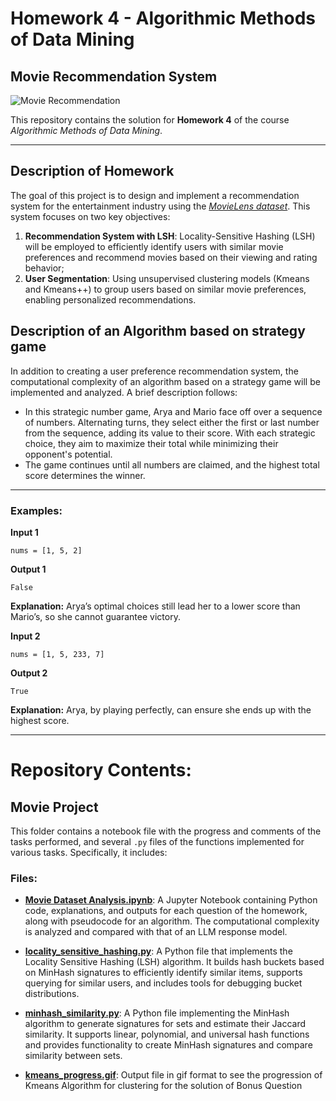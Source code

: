 # Homework 4 - Algorithmic Methods of Data Mining

## Movie Recommendation System 

![Movie Recommendation](https://www.justwatch.com/appassets/img/home/global-home-bg-comp.png)

This repository contains the solution for **Homework 4** of the course *Algorithmic Methods of Data Mining*.

---

## Description of Homework
The goal of this project is to design and implement a recommendation system for the entertainment industry using the [*MovieLens dataset*](https://www.kaggle.com/datasets/grouplens/movielens-20m-dataset?select=rating.csv). This system focuses on two key objectives:  

1. **Recommendation System with LSH**: Locality-Sensitive Hashing (LSH) will be employed to efficiently identify users with similar movie preferences and recommend movies based on their viewing and rating behavior;
2. **User Segmentation**: Using unsupervised clustering models (Kmeans and Kmeans++) to group users based on similar movie preferences, enabling personalized recommendations.

## Description of an Algorithm based on strategy game
In addition to creating a user preference recommendation system, the computational complexity of an algorithm based on a strategy game will be implemented and analyzed. A brief description follows:
- In this strategic number game, Arya and Mario face off over a sequence of numbers. Alternating turns, they select either the first or last number from the sequence, adding its value to their score. With each strategic choice, they aim to maximize their total while minimizing their opponent's potential. 
- The game continues until all numbers are claimed, and the highest total score determines the winner.
  
---

### Examples:

**Input 1**

```nums = [1, 5, 2]```

**Output 1**

```False```

**Explanation:** Arya’s optimal choices still lead her to a lower score than Mario’s, so she cannot guarantee victory.

**Input 2**

```nums = [1, 5, 233, 7]```

**Output 2**

```True```

**Explanation:** Arya, by playing perfectly, can ensure she ends up with the highest score.

---

# Repository Contents:

## Movie Project

This folder contains a notebook file with the progress and comments of the tasks performed, and several `.py` files of the functions implemented for various tasks. Specifically, it includes:

### Files:

- [**Movie Dataset Analysis.ipynb**](https://github.com/Flavio-Mangione/Movie-Recommendation-System/blob/main/Movie%20Project/Movie%20recommendation.ipynb): A Jupyter Notebook containing Python code, explanations, and outputs for each question of the homework, along with pseudocode for an algorithm. The computational complexity is analyzed and compared with that of an LLM response model.

- [**locality_sensitive_hashing.py**](https://github.com/Flavio-Mangione/Movie-Recommendation-System/blob/main/Movie%20Project/locality_sensitive_hashing.py): A Python file that implements the Locality Sensitive Hashing (LSH) algorithm. It builds hash buckets based on MinHash signatures to efficiently identify similar items, supports querying for similar users, and includes tools for debugging bucket distributions.

- [**minhash_similarity.py**](https://github.com/Flavio-Mangione/Movie-Recommendation-System/blob/main/Movie%20Project/minhash_similarity.py): A Python file implementing the MinHash algorithm to generate signatures for sets and estimate their Jaccard similarity. It supports linear, polynomial, and universal hash functions and provides functionality to create MinHash signatures and compare similarity between sets.

- [**kmeans_progress.gif**](https://github.com/Flavio-Mangione/Movie-Recommendation-System/blob/main/Movie%20Project/kmeans_progress.gif): Output file in gif format to see the progression of Kmeans Algorithm for clustering for the solution of Bonus Question




